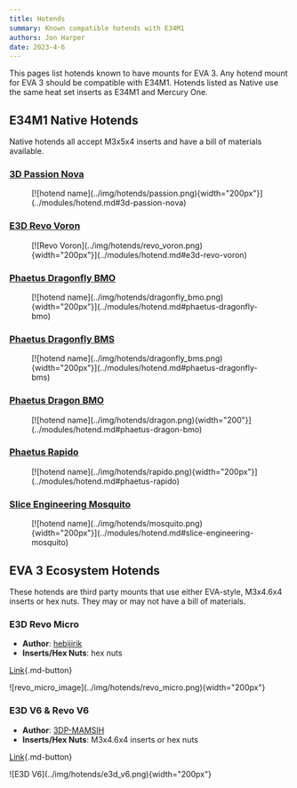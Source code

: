 ```yaml
---
title: Hotends
summary: Known compatible hotends with E34M1
authors: Jon Harper
date: 2023-4-6
---
```


This pages list hotends known to have mounts for EVA 3. Any hotend mount for EVA 3 should be compatible with E34M1. Hotends listed as Native use the same heat set inserts as E34M1 and Mercury One.

<!-- 
Template:

<div markdown class="jh-grid-para">

### Company Hotendname

<figure markdown>
![hotend name](){width="200px"}
</figure>

**Author**: [Name]()
**Inserts/Hex Nuts**: Insert type and/or hex nuts

[Link]()

</div>
 -->

## E34M1 Native Hotends

Native hotends all accept M3x5x4 inserts and have a bill of materials available.

<div markdown class="jh-grid-container jh-grid-3">
<div markdown class="jh-card">

### [3D Passion Nova](../modules/hotend.md#3d-passion-nova)

<figure markdown>
[![hotend name](../img/hotends/passion.png){width="200px"}](../modules/hotend.md#3d-passion-nova)
</figure>
</div>
<div markdown class="jh-card">

### [E3D Revo Voron](../modules/hotend.md#e3d-revo-voron)

<figure markdown>
[![Revo Voron](../img/hotends/revo_voron.png){width="200px"}](../modules/hotend.md#e3d-revo-voron)
</figure>
</div>

<div markdown class="jh-card">

### [Phaetus Dragonfly BMO](../modules/hotend.md#phaetus-dragonfly-bmo)

<figure markdown>
[![hotend name](../img/hotends/dragonfly_bmo.png){width="200px"}](../modules/hotend.md#phaetus-dragonfly-bmo)
</figure>

</div>

<div markdown class="jh-card">

### [Phaetus Dragonfly BMS](../modules/hotend.md#phaetus-dragonfly-bms)

<figure markdown>
[![hotend name](../img/hotends/dragonfly_bms.png){width="200px"}](../modules/hotend.md#phaetus-dragonfly-bms)
</figure>
</div>
<div markdown class="jh-card">

### [Phaetus Dragon BMO](../modules/hotend.md#phaetus-dragon-bmo)

<figure markdown>
[![hotend name](../img/hotends/dragon.png){width="200"}](../modules/hotend.md#phaetus-dragon-bmo)
</figure>

</div>
<div markdown class="jh-card">

### [Phaetus Rapido](../modules/hotend.md#phaetus-rapido)

<figure markdown>
[![hotend name](../img/hotends/rapido.png){width="200px"}](../modules/hotend.md#phaetus-rapido)
</figure>

</div>
<div markdown class="jh-card">

### [Slice Engineering Mosquito](../modules/hotend.md#slice-engineering-mosquito)

<figure markdown>
[![hotend name](../img/hotends/mosquito.png){width="200px"}](../modules/hotend.md#slice-engineering-mosquito)
</figure>

</div>
</div>

## EVA 3 Ecosystem Hotends

These hotends are third party mounts that use either EVA-style, M3x4.6x4 inserts or hex nuts. They may or may not have a bill of materials.

<div markdown class="jh-grid-container jh-grid-2">

<div markdown class="jh-grid-para">

### E3D Revo Micro

- **Author**: [hebijirik](https://www.printables.com/@hebijirik_84624)
- **Inserts/Hex Nuts**: hex nuts

[Link](https://www.printables.com/model/225581-eva-3-revo-micro-hotend/files){.md-button}

</div>
<div markdown class="jh-grid-img">
![revo_micro_image](../img/hotends/revo_micro.png){width="200px"}
</div>
<div markdown class="jh-grid-para">

### E3D V6 & Revo V6

- **Author**: [3DP-MAMSIH](https://www.printables.com/@3DPMAMSIH)
- **Inserts/Hex Nuts**: M3x4.6x4 inserts or hex nuts

[Link](https://www.printables.com/model/201093-eva-30-e3dv6-revo-revo-micro-hotends-mount){.md-button}
</div>
<div markdown class="jh-grid-img">
![E3D V6](../img/hotends/e3d_v6.png){width="200px"}
</div>
</div>
